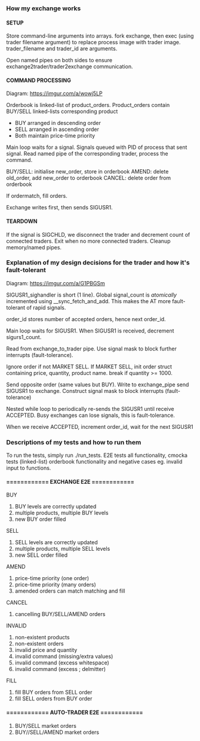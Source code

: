 ### How my exchange works

#### SETUP
Store command-line arguments into arrays. fork exchange, then exec (using trader filename argument) to replace process image with trader image. trader_filename and trader_id are arguments.

Open named pipes on both sides to ensure exchange2trader/trader2exchange communication.

#### COMMAND PROCESSING
Diagram: https://imgur.com/a/wowj5LP

Orderbook is linked-list of product_orders. Product_orders contain BUY/SELL linked-lists corresponding product
- BUY arranged in descending order
- SELL arranged in ascending order
- Both maintain price-time priority

Main loop waits for a signal. Signals queued with PID of process that sent signal. Read named pipe of the corresponding trader, process the command.

BUY/SELL: initialise new_order, store in orderbook
AMEND: delete old_order, add new_order to orderbook
CANCEL: delete order from orderbook

If ordermatch, fill orders.

Exchange writes first, then sends SIGUSR1.

#### TEARDOWN
If the signal is SIGCHLD, we disconnect the trader and decrement count of connected traders. Exit when no more connected traders. Cleanup memory/named pipes.

### Explanation of my design decisions for the trader and how it's fault-tolerant

Diagram: https://imgur.com/a/G1PBGSm

SIGUSR1_sighandler is short (1 line). Global signal_count is *atomically* incremented using __sync_fetch_and_add. This makes the AT more fault-tolerant of rapid signals.

order_id stores number of accepted orders, hence next order_id.

Main loop waits for SIGUSR1. When SIGUSR1 is received, decrement sigurs1_count.

Read from exchange_to_trader pipe. Use signal mask to block further interrupts (fault-tolerance).

Ignore order if not MARKET SELL. If MARKET SELL, init order struct containing price, quantity, product name. break if quantity >= 1000.

Send opposite order (same values but BUY). Write to exchange_pipe send SIGUSR1 to exchange. Construct signal mask to block interrupts (fault-tolerance)

Nested while loop to periodically re-sends the SIGUSR1 until receive ACCEPTED. Busy exchanges can lose signals, this is fault-tolerance.

When we receive ACCEPTED, increment order_id, wait for the next SIGUSR1

### Descriptions of my tests and how to run them

To run the tests, simply run ./run_tests.
E2E tests all functionality, cmocka tests (linked-list) orderbook functionality and negative cases eg. invalid input to functions.

#### ============ EXCHANGE E2E ============
BUY
1. BUY levels are correctly updated
2. multiple products, multiple BUY levels
3. new BUY order filled

SELL
1. SELL levels are correctly updated
2. multiple products, multiple SELL levels
3. new SELL order filled

AMEND
1. price-time priority (one order)
2. price-time priority (many orders)
3. amended orders can match matching and fill

CANCEL
1. cancelling BUY/SELL/AMEND orders

INVALID
1. non-existent products
2. non-existent orders
3. invalid price and quantity
4. invalid command (missing/extra values)
5. invalid command (excess whitespace)
6. invalid command (excess ; delmitter)

FILL
1. fill BUY orders from SELL order
2. fill SELL orders from BUY order

#### ============ AUTO-TRADER E2E ============
1. BUY/SELL market orders
2. BUY//SELL/AMEND market orders

